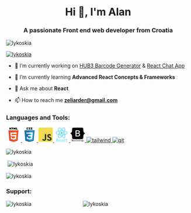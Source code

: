 <h1 align="center">Hi 👋, I'm Alan</h1>
<h3 align="center">A passionate Front end web developer from Croatia</h3>

<p align="left"> <img src="https://komarev.com/ghpvc/?username=lykoskia&label=Profile%20views&color=0e75b6&style=flat" alt="lykoskia" /> </p>

<p align="left"> <a href="https://github.com/ryo-ma/github-profile-trophy"><img src="https://github-profile-trophy.vercel.app/?username=Lykoskia" alt="lykoskia" /></a> </p>

- 🔭 I’m currently working on [HUB3 Barcode Generator](https://github.com/Lykoskia/hub3-barcode-generator/tree/master) & [React Chat App](https://github.com/Lykoskia/react-chat-app/tree/master)

- 🌱 I’m currently learning **Advanced React Concepts & Frameworks**

- 💬 Ask me about **React**

- 📫 How to reach me **zeliarder@gmail.com**

<p align="left">
</p>

<h3 align="left">Languages and Tools:</h3>
<p align="left"> 
<a href="https://www.w3.org/html/" target="_blank" rel="noreferrer"> <img src="https://raw.githubusercontent.com/devicons/devicon/master/icons/html5/html5-original-wordmark.svg" alt="html5" width="40" height="40"/> </a> <a href="https://www.w3schools.com/css/" target="_blank" rel="noreferrer"> <img src="https://raw.githubusercontent.com/devicons/devicon/master/icons/css3/css3-original-wordmark.svg" alt="css3" width="40" height="40"/> </a> <a href="https://developer.mozilla.org/en-US/docs/Web/JavaScript" target="_blank" rel="noreferrer"> <img src="https://raw.githubusercontent.com/devicons/devicon/master/icons/javascript/javascript-original.svg" alt="javascript" width="40" height="40"/> </a> <a href="https://react.dev/" target="_blank" rel="noreferrer"> <img src="https://raw.githubusercontent.com/devicons/devicon/master/icons/react/react-original-wordmark.svg" alt="react" width="40" height="40"/> </a> <a href="https://getbootstrap.com" target="_blank" rel="noreferrer"> <img src="https://raw.githubusercontent.com/devicons/devicon/master/icons/bootstrap/bootstrap-plain-wordmark.svg" alt="bootstrap" width="40" height="40"/> </a> <a href="https://tailwindcss.com/" target="_blank" rel="noreferrer"> <img src="https://www.vectorlogo.zone/logos/tailwindcss/tailwindcss-icon.svg" alt="tailwind" width="40" height="40"/> </a> <a href="https://git-scm.com/" target="_blank" rel="noreferrer"> <img src="https://www.vectorlogo.zone/logos/git-scm/git-scm-icon.svg" alt="git" width="40" height="40"/> </a></p>

<p><img align="center" src="https://github-readme-stats.vercel.app/api/top-langs?username=lykoskia&show_icons=true&locale=en&layout=compact" alt="lykoskia" /></p>

<p>&nbsp;<img align="center" src="https://github-readme-stats.vercel.app/api?username=lykoskia&show_icons=true&locale=en" alt="lykoskia" /></p>

<p><img align="center" src="https://github-readme-streak-stats.herokuapp.com/?user=lykoskia&" alt="lykoskia" /></p>

<h3 align="left">Support:</h3>
<p><a href="https://www.buymeacoffee.com/lykoskia"> <img align="left" src="https://cdn.buymeacoffee.com/buttons/v2/default-yellow.png" height="50" width="210" alt="lykoskia" /></a><a href="https://ko-fi.com/lykoskia"> <img align="left" src="https://cdn.ko-fi.com/cdn/kofi3.png?v=3" height="50" width="210" alt="lykoskia" /></a></p><br><br>
